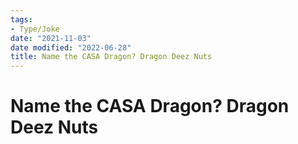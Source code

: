 ```yaml
---
tags:
- Type/Joke
date: "2021-11-03"
date modified: "2022-06-28"
title: Name the CASA Dragon? Dragon Deez Nuts
---
```


# Name the CASA Dragon? Dragon Deez Nuts
